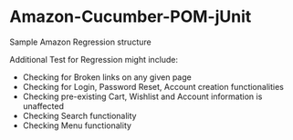 # Amazon-Cucumber-POM-jUnit
Sample Amazon Regression structure

Additional Test for Regression might include:
* Checking for Broken links on any given page
* Checking for Login, Password Reset, Account creation functionalities
* Checking pre-existing Cart, Wishlist and Account information is unaffected
* Checking Search functionality
* Checking Menu functionality
